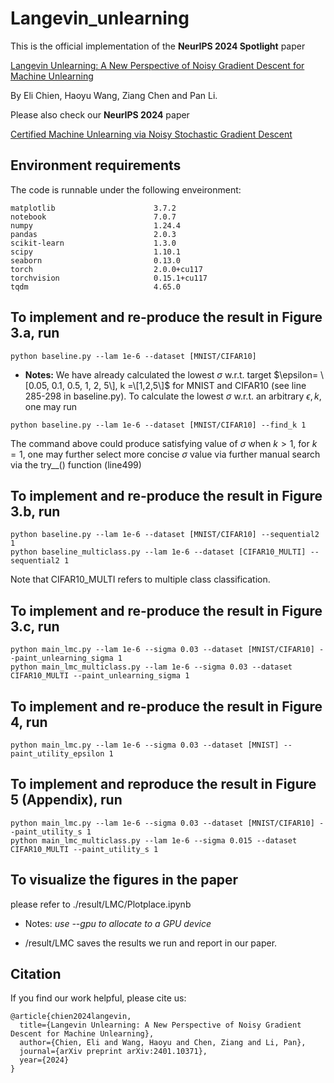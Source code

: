 # Langevin_unlearning

This is the official implementation of the **NeurIPS 2024 Spotlight** paper 

[Langevin Unlearning: A New Perspective of Noisy Gradient Descent for Machine Unlearning](https://arxiv.org/abs/2401.10371)

By Eli Chien, Haoyu Wang, Ziang Chen and Pan Li.

Please also check our **NeurIPS 2024** paper

[Certified Machine Unlearning via Noisy Stochastic Gradient Descent](https://arxiv.org/abs/2403.17105)

## Environment requirements

The code is runnable under the following enveironment:

````
matplotlib                      3.7.2
notebook                        7.0.7
numpy                           1.24.4
pandas                          2.0.3
scikit-learn                    1.3.0
scipy                           1.10.1
seaborn                         0.13.0
torch                           2.0.0+cu117
torchvision                     0.15.1+cu117
tqdm                            4.65.0
````

## To implement and re-produce the result in Figure 3.a, run

````
python baseline.py --lam 1e-6 --dataset [MNIST/CIFAR10]
````

* **Notes:**
We have already calculated the lowest $\sigma$ w.r.t. target $\epsilon= \[0.05, 0.1, 0.5, 1, 2, 5\], k =\[1,2,5\]$ for MNIST and CIFAR10 (see line 285-298 in baseline.py).
To calculate the lowest $\sigma$ w.r.t. an arbitrary $\epsilon, k$, one may run
````
python baseline.py --lam 1e-6 --dataset [MNIST/CIFAR10] --find_k 1
````
The command above could produce satisfying value of $\sigma$ when $k>1$, for $k=1$, one may further select more concise $\sigma$ value via further manual search via the try__() function (line499)

## To implement and re-produce the result in Figure 3.b, run

````
python baseline.py --lam 1e-6 --dataset [MNIST/CIFAR10] --sequential2 1
python baseline_multiclass.py --lam 1e-6 --dataset [CIFAR10_MULTI] --sequential2 1
````
Note that CIFAR10_MULTI refers to multiple class classification.





## To implement and re-produce the result in Figure 3.c, run

````
python main_lmc.py --lam 1e-6 --sigma 0.03 --dataset [MNIST/CIFAR10] --paint_unlearning_sigma 1
python main_lmc_multiclass.py --lam 1e-6 --sigma 0.03 --dataset CIFAR10_MULTI --paint_unlearning_sigma 1
````

## To implement and re-produce the result in Figure 4, run

````
python main_lmc.py --lam 1e-6 --sigma 0.03 --dataset [MNIST] --paint_utility_epsilon 1
````

## To implement and reproduce the result in Figure 5 (Appendix), run

````
python main_lmc.py --lam 1e-6 --sigma 0.03 --dataset [MNIST/CIFAR10] --paint_utility_s 1
python main_lmc_multiclass.py --lam 1e-6 --sigma 0.015 --dataset CIFAR10_MULTI --paint_utility_s 1
````

## To visualize the figures in the paper

please refer to ./result/LMC/Plotplace.ipynb

* Notes: *use --gpu to allocate to a GPU device*

* /result/LMC saves the results we run and report in our paper.

## Citation 

If you find our work helpful, please cite us:
```
@article{chien2024langevin,
  title={Langevin Unlearning: A New Perspective of Noisy Gradient Descent for Machine Unlearning},
  author={Chien, Eli and Wang, Haoyu and Chen, Ziang and Li, Pan},
  journal={arXiv preprint arXiv:2401.10371},
  year={2024}
}
```


  
